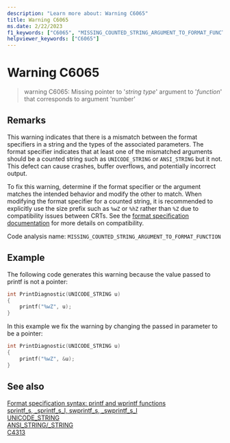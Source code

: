 ```yaml
---
description: "Learn more about: Warning C6065"
title: Warning C6065
ms.date: 2/22/2023
f1_keywords: ["C6065", "MISSING_COUNTED_STRING_ARGUMENT_TO_FORMAT_FUNCTION", "__MISSING_COUNTED_STRING_ARGUMENT_TO_FORMAT_FUNCTION"]
helpviewer_keywords: ["C6065"]
---
```

# Warning C6065

> warning C6065: Missing pointer to '*string type*' argument to '*function*' that corresponds to argument 'number'

## Remarks

This warning indicates that there is a mismatch between the format specifiers in a string and the types of the associated parameters. The format specifier indicates that at least one of the mismatched arguments should be a counted string such as `UNICODE_STRING` or `ANSI_STRING` but it not. This defect can cause crashes, buffer overflows, and potentially incorrect output.

To fix this warning, determine if the format specifier or the argument matches the intended behavior and modify the other to match. When modifying the format specifier for a counted string, it is recommended to explicitly use the size prefix such as `%wZ` or `%hZ` rather than `%Z` due to compatibility issues between CRTs. See the [format specification documentation](../c-runtime-library/format-specification-syntax-printf-and-wprintf-functions.md) for more details on compatibility.

Code analysis name: `MISSING_COUNTED_STRING_ARGUMENT_TO_FORMAT_FUNCTION`

## Example

The following code generates this warning because the value passed to printf is not a pointer:

```cpp
int PrintDiagnostic(UNICODE_STRING u)
{
    printf("%wZ", u);
}
```

In this example we fix the warning by changing the passed in parameter to be a pointer:

```cpp
int PrintDiagnostic(UNICODE_STRING u)
{
    printf("%wZ", &u);
}
```

## See also

[Format specification syntax: printf and wprintf functions](../c-runtime-library/format-specification-syntax-printf-and-wprintf-functions.md)\
[sprintf_s, _sprintf_s_l, swprintf_s, _swprintf_s_l](../c-runtime-library/reference/sprintf-s-sprintf-s-l-swprintf-s-swprintf-s-l.md)\
[UNICODE_STRING](/windows/win32/api/ntdef/ns-ntdef-_unicode_string.md)\
[ANSI_STRING/_STRING](/windows/win32/api/ntdef/ns-ntdef-string.md)\
[C4313](../error-messages/compiler-warnings/compiler-warning-level-1-c4313.md)
